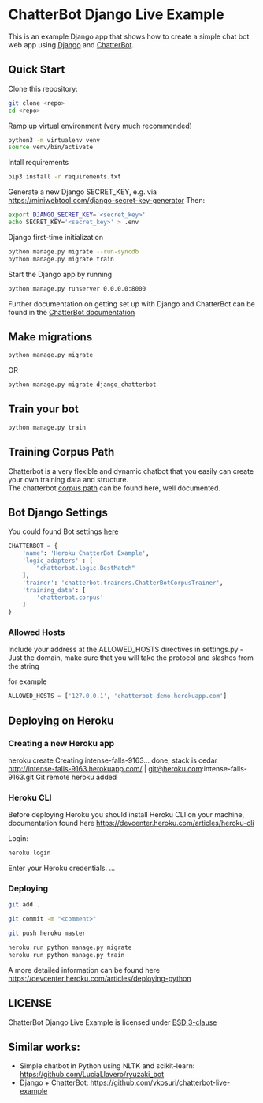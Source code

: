 # ChatterBot Django Live Example

This is an example Django app that shows how to create a simple chat bot web
app using [Django](https://ww.djangoproject.com) and [ChatterBot](https://github.com/gunthercox/ChatterBot).

## Quick Start

Clone this repository:

``` Bash
git clone <repo>
cd <repo>
```

Ramp up virtual environment (very much recommended)
``` Bash
python3 -m virtualenv venv
source venv/bin/activate
```

Intall requirements
``` Bash
pip3 install -r requirements.txt
```

Generate a new Django SECRET_KEY, e.g. via https://miniwebtool.com/django-secret-key-generator
Then:
``` Bash
export DJANGO_SECRET_KEY='<secret_key>'
echo SECRET_KEY='<secret_key>' > .env
```

Django first-time initialization

``` Bash
python manage.py migrate --run-syncdb
python manage.py migrate train
```

Start the Django app by running 

``` Bash
python manage.py runserver 0.0.0.0:8000
```

Further documentation on getting set up with Django and ChatterBot can be found in the [ChatterBot documentation](http://chatterbiot.readthedocs.io/en/latest/django.html)

## Make migrations

``` Bash
python manage.py migrate
```
OR
``` Bash
python manage.py migrate django_chatterbot
```

## Train your bot

``` Bash
python manage.py train
```

## Training Corpus Path
Chatterbot is a very flexible and dynamic chatbot that you easily can create your own training data and structure.    
The chatterbot [corpus path](https://github.com/gunthercox/chatterbot-corpus) can be found here, well documented.

## Bot Django Settings
You could found Bot settings [here](./example_app/settings.py)

``` Python
CHATTERBOT = {
    'name': 'Heroku ChatterBot Example',
    'logic_adapters' : [
        "chatterbot.logic.BestMatch"
    ],
    'trainer': 'chatterbot.trainers.ChatterBotCorpusTrainer',
    'training_data': [
        'chatterbot.corpus'
    ]
}
```

### Allowed Hosts
Include your address at the ALLOWED_HOSTS directives in settings.py - Just the domain, make sure that you will take the protocol and slashes from the string

for example
``` Python
ALLOWED_HOSTS = ['127.0.0.1', 'chatterbot-demo.herokuapp.com']
```
    
## Deploying on Heroku

### Creating a new Heroku app

heroku create
Creating intense-falls-9163... done, stack is cedar
http://intense-falls-9163.herokuapp.com/ | git@heroku.com:intense-falls-9163.git
Git remote heroku added

### Heroku CLI

Before deploying Heroku you should install Heroku CLI on your machine, documentation found here https://devcenter.heroku.com/articles/heroku-cli

Login:

``` Bash
heroku login
```
Enter your Heroku credentials.
...

### Deploying

``` Bash
git add .

git commit -m "<comment>"

git push heroku master

heroku run python manage.py migrate
heroku run python manage.py train
```

A more detailed information can be found here https://devcenter.heroku.com/articles/deploying-python

## LICENSE
ChatterBot Django Live Example is licensed under [BSD 3-clause](./license.md)

## Similar works:

- Simple chatbot in Python using NLTK and scikit-learn: https://github.com/LuciaLlavero/ryuzaki_bot   
- Django + ChatterBot:  https://github.com/vkosuri/chatterbot-live-example    
